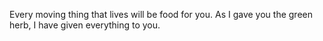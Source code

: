 Every moving thing that lives will be food for you. As I gave you the green herb, I have given everything to you.